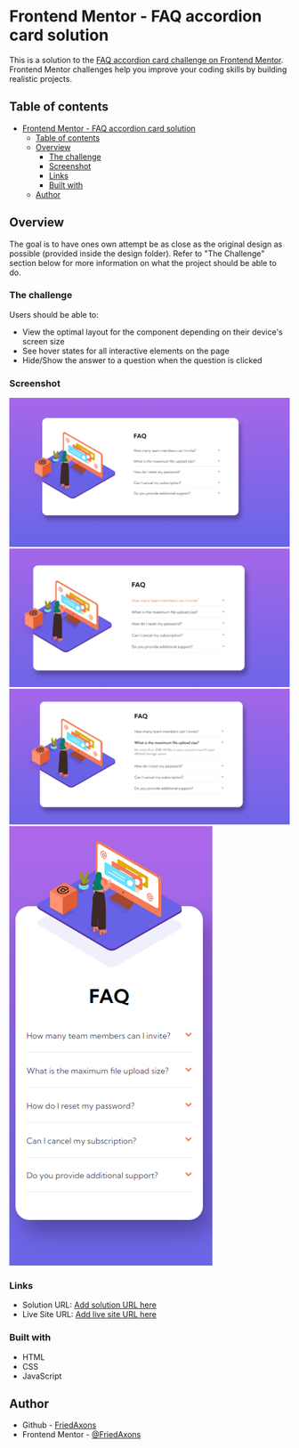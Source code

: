 # Frontend Mentor - FAQ accordion card solution

This is a solution to the [FAQ accordion card challenge on Frontend Mentor](https://www.frontendmentor.io/challenges/faq-accordion-card-XlyjD0Oam). Frontend Mentor challenges help you improve your coding skills by building realistic projects.

## Table of contents

- [Frontend Mentor - FAQ accordion card solution](#frontend-mentor---faq-accordion-card-solution)
  - [Table of contents](#table-of-contents)
  - [Overview](#overview)
    - [The challenge](#the-challenge)
    - [Screenshot](#screenshot)
    - [Links](#links)
    - [Built with](#built-with)
  - [Author](#author)

## Overview

The goal is to have ones own attempt be as close as the original design as possible (provided inside the design folder). Refer to "The Challenge" section below for more information on what the project should be able to do.

### The challenge

Users should be able to:

- View the optimal layout for the component depending on their device's screen size
- See hover states for all interactive elements on the page
- Hide/Show the answer to a question when the question is clicked

### Screenshot

![Desktop Solution](images/solution_screenshots/desktop_solution.png)
![Desktop Hover State](images/solution_screenshots/desktop_hover_state.png)
![Desktop Active State](images/solution_screenshots/desktop_active.png)
![Mobile Version Solution](images/solution_screenshots/mobile_solution.png)

### Links

- Solution URL: [Add solution URL here](https://your-solution-url.com)
- Live Site URL: [Add live site URL here](https://your-live-site-url.com)

### Built with

- HTML
- CSS
- JavaScript

## Author

- Github - [FriedAxons](https://www.github.com/FriedAxons)
- Frontend Mentor - [@FriedAxons](https://www.frontendmentor.io/profile/FriedAxons)

